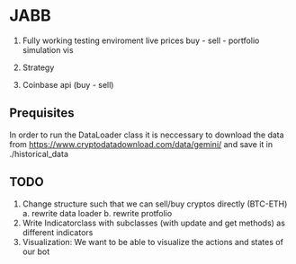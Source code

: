 # JABB

1. Fully working testing enviroment
	live prices
	buy - sell - portfolio simulation
	vis

2. Strategy

3. Coinbase api (buy - sell)


## Prequisites
In order to run the DataLoader class it is neccessary to download the data from https://www.cryptodatadownload.com/data/gemini/ and save it in ./historical_data

## TODO
1. Change structure such that we can sell/buy cryptos directly (BTC-ETH)
a. rewrite data loader 
b. rewrite protfolio
2. Write Indicatorclass with subclasses (with update and get methods) as different indicators
3. Visualization: We want to be able to visualize the actions and states of our bot
